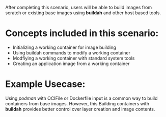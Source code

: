 After completing this scenario, users will be able to build images from scratch or existing base images using **buildah** and other host based tools.

# Concepts included in this scenario:
* Initializing a working container for image building
* Using buildah commands to modify a working container
* Modfiying a working container with standard system tools
* Creating an application image from a working container

# Example Usecase:
Using *podman* with OCIFile or Dockerfile input is a common way to build containers from base images. However, this   Building containers with **buildah** provides better control over layer creation and image contents.

